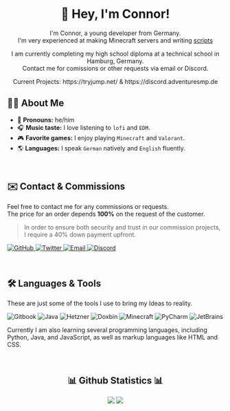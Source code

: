 <!-- Introduction -->
<h1 align="center" >👋 Hey, I'm Connor!</h1>
<p>
  <p align="center">
    I'm Connor, a young developer from Germany.<br>
    I'm very experienced at making Minecraft servers and writing <a href="https://github.com/SkriptLang/Skript" target="_blank">scripts</a>
  </p>
  <p align="center">
    I am currently completing my high school diploma at a technical school in Hamburg, Germany.<br>
    Contact me for comissions or other requests via email or Discord.
  </p>
  <p align="center">
    Current Projects: https://tryjump.net/ & https://discord.adventuresmp.de
  </a>
</p>

<!-- Facts -->
<h2 align="left">👨‍💻 About Me</h2>

- 👤 **Pronouns:** he/him
- 🎧 **Music taste:** I love listening to `lofi` and `EDM`.
- 🎮 **Favorite games:** I enjoy playing `Minecraft` and `Valorant`.
- 🌎 **Languages:** I speak `German` natively and `English` fluently.

<!-- Contact & Comissions -->
<br>
<h2 align="left" >✉️ Contact & Commissions</h2>

<p align="left">
  Feel free to contact me for any commissions or requests.<br>
  The price for an order depends <b>100%</b> on the request of the customer.<br>
</p>

> In order to ensure both security and trust in our commission projects, I require a 40% down payment upfront.
<p align="left">
  <a href="https://github.com/sluhtie" target="_blank">
    <img src="https://img.shields.io/badge/-GitHub-181717?style=for-the-badge&logo=github" alt="GitHub" />
  </a>
  <a href="https://twitter.com/_sluhtie" target="_blank">
    <img src="https://img.shields.io/badge/-Twitter-1DA1F2?style=for-the-badge&logo=twitter&logoColor=white" alt="Twitter" />
  </a>
  <a href="mailto:connor@cwcodes.de" target="_blank">
    <img src="https://img.shields.io/badge/-Email-D14836?style=for-the-badge&logo=gmail&logoColor=white" alt="Email" />
  </a>
  <a href="https://discord.gg/sEBHby9XPJ" target="_blank">
    <img src="https://img.shields.io/badge/-Discord-7289DA?style=for-the-badge&logo=discord&logoColor=white" alt="Discord" />
  </a>
</p>


<!-- Languages & Tools -->
<br>
<h2 align="left" >🛠 Languages & Tools</h2> 

These are just some of the tools I use to bring my Ideas to reality.

<p align="left">
  <img src="https://img.shields.io/badge/-Gitbook-3F89A1?style=for-the-badge&logo=gitbook&logoColor=white" alt="Gitbook" />
  <img src="https://img.shields.io/badge/-Java-f58219?style=for-the-badge&logo=oracle&logoColor=white" alt="Java" />
  <img src="https://img.shields.io/badge/-Hetzner-d50c2d?style=for-the-badge&logo=hetzner&logoColor=white" alt="Hetzner" />
  <img src="https://img.shields.io/badge/-Doxbin-c44ad4?style=for-the-badge&logoColor=white" alt="Doxbin" />
  <img src="https://img.shields.io/badge/-Minecraft-22a33c?style=for-the-badge&logo=minecraft&logoColor=white" alt="Minecraft" />
  <img src="https://img.shields.io/badge/-Visual Studio Code-0098FF?style=for-the-badge&logo=visualstudiocode&logoColor=white" alt="PyCharm" />
  <img src="https://img.shields.io/badge/-JetBrains-000000?style=for-the-badge&logo=jetbrains&logoColor=white" alt="JetBrains" />
</p>

Currently I am also learning several programming languages, including Python, Java, and JavaScript, as well as markup languages like HTML and CSS.


<!-- Statistics -->
<br>
<h2 align="center" >📊 Github Statistics 📊</h2>
<p align="center" >
  <img src='https://github-readme-stats.vercel.app/api?username=sluhtie&show_icons=true&theme=tokyonight&hide_rank=true&hide_border=true' >
  <img src="https://github-readme-streak-stats.herokuapp.com/?user=sluhtie&theme=tokyonight&hide_border=true" >
</p>
